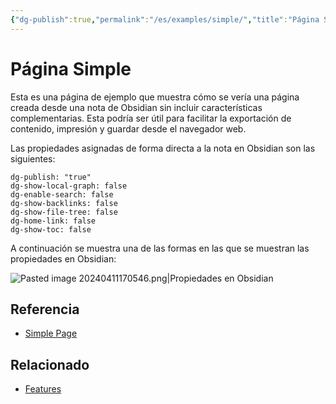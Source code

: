 ```yaml
---
{"dg-publish":true,"permalink":"/es/examples/simple/","title":"Página Simple"}
---
```



# Página Simple
Esta es una página de ejemplo que muestra cómo se vería una página creada desde una nota de Obsidian sin incluir características complementarias. Esta podría ser útil para facilitar la exportación de contenido, impresión y guardar desde el navegador web.

Las propiedades asignadas de forma directa a la nota en Obsidian son las siguientes:

```
dg-publish: "true"
dg-show-local-graph: false
dg-enable-search: false
dg-show-backlinks: false
dg-show-file-tree: false
dg-home-link: false
dg-show-toc: false
```

A continuación se muestra una de las formas en las que se muestran las propiedades en Obsidian:

![Pasted image 20240411170546.png|Propiedades en Obsidian](/img/user/Pasted%20image%2020240411170546.png)

## Referencia

- [Simple Page](https://dg-docs.ole.dev/example-pages/simple-page/)

## Relacionado
- [Features](https://dg-docs.ole.dev/features/)